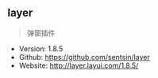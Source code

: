 ## layer

> 弹窗插件

* Version: 1.8.5
* Github: https://github.com/sentsin/layer
* Website: http://layer.layui.com/1.8.5/